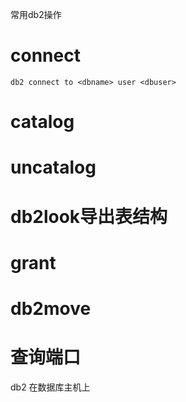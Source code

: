 常用db2操作
# connect 
``` shell
db2 connect to <dbname> user <dbuser> 
```

# catalog


# uncatalog

# db2look导出表结构


# grant


# db2move

# 查询端口
db2 
在数据库主机上


